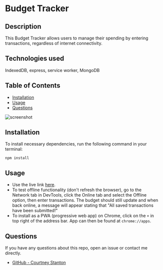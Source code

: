 # Budget Tracker
  ## Description
  This Budget Tracker allows users to manage their spending by entering transactions, regardless of internet connectivity.
  ## Technologies used
  IndexedDB, express, service worker, MongoDB
  ## Table of Contents
  * [Installation](#installation)
  * [Usage](#usage)
  * [Questions](#questions)
  
  ![screenshot](https://raw.githubusercontent.com/clstanton/megaphone-mondays/screenshot.png)
  
  ## Installation
  To install necessary dependencies, run the following command in your terminal:
  ```
  npm install 
  ```
  ## Usage
  * Use the live link [here](https://megaphone-mondays.herokuapp.com/). 
  * To test offline functionality (don't refresh the browser), go to the Network tab in DevTools, click the Online tab and select the Offline option, then enter transactions. The budget should still update and when back online, a message will appear stating that "All saved transactions have been submitted!"
  * To install as a PWA (progressive web app) on Chrome, click on the `+` in top right of the address bar. App can then be found at `chrome://apps`.

  ## Questions
  If you have any questions about this repo, open an issue or contact me directly.
  * [GitHub - Courtney Stanton](https://github.com/clstanton)